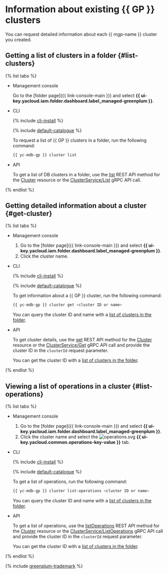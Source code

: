 # Information about existing {{ GP }} clusters

You can request detailed information about each {{ mgp-name }} cluster you created.

## Getting a list of clusters in a folder {#list-clusters}

{% list tabs %}

- Management console

   Go to the [folder page]({{ link-console-main }}) and select **{{ ui-key.yacloud.iam.folder.dashboard.label_managed-greenplum }}**.

- CLI

   {% include [cli-install](../../_includes/cli-install.md) %}

   {% include [default-catalogue](../../_includes/default-catalogue.md) %}

   To request a list of {{ GP }} clusters in a folder, run the following command:

   ```bash
   {{ yc-mdb-gp }} cluster list
   ```

- API

   To get a list of DB clusters in a folder, use the [list](../api-ref/Cluster/list.md) REST API method for the [Cluster](../api-ref/Cluster/index.md) resource or the [ClusterService/List](../api-ref/grpc/cluster_service.md#List) gRPC API call.

{% endlist %}

## Getting detailed information about a cluster {#get-cluster}

{% list tabs %}

- Management console

   1. Go to the [folder page]({{ link-console-main }}) and select **{{ ui-key.yacloud.iam.folder.dashboard.label_managed-greenplum }}**.
   1. Click the cluster name.

- CLI

   {% include [cli-install](../../_includes/cli-install.md) %}

   {% include [default-catalogue](../../_includes/default-catalogue.md) %}

   To get information about a {{ GP }} cluster, run the following command:

   ```bash
   {{ yc-mdb-gp }} cluster get <cluster ID or name>
   ```

   You can query the cluster ID and name with a [list of clusters in the folder](#list-clusters).

- API

   To get cluster details, use the [get](../api-ref/Cluster/get.md) REST API method for the [Cluster](../api-ref/Cluster/index.md) resource or the [ClusterService/Get](../api-ref/grpc/cluster_service.md#Get) gRPC API call and provide the cluster ID in the `clusterId` request parameter.

   You can get the cluster ID with a [list of clusters in the folder](#list-clusters).

{% endlist %}

## Viewing a list of operations in a cluster {#list-operations}

{% list tabs %}

- Management console

   1. Go to the [folder page]({{ link-console-main }}) and select **{{ ui-key.yacloud.iam.folder.dashboard.label_managed-greenplum }}**.
   1. Click the cluster name and select the ![operations.svg](../../_assets/mdb/operations.svg) **{{ ui-key.yacloud.common.operations-key-value }}** tab.

- CLI

   {% include [cli-install](../../_includes/cli-install.md) %}

   {% include [default-catalogue](../../_includes/default-catalogue.md) %}

   To get a list of operations, run the following command:

   ```bash
   {{ yc-mdb-gp }} cluster list-operations <cluster ID or name>
   ```

   You can query the cluster ID and name with a [list of clusters in the folder](#list-clusters).

- API

   To get a list of operations, use the [listOperations](../api-ref/Cluster/listOperations.md) REST API method for the [Cluster](../api-ref/Cluster/index.md) resource or the [ClusterService/ListOperations](../api-ref/grpc/cluster_service.md#ListOperations) gRPC API call and provide the cluster ID in the `clusterId` request parameter.

   You can get the cluster ID with a [list of clusters in the folder](#list-clusters).

{% endlist %}

{% include [greenplum-trademark](../../_includes/mdb/mgp/trademark.md) %}
